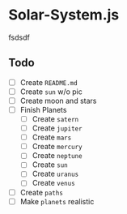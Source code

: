 
# Solar-System.js

fsdsdf

## Todo

* [ ] Create `README.md`
* [ ] Create `sun` w/o pic
* [ ] Create moon and stars
* [ ] Finish Planets
  * [ ] Create `satern`
  * [ ] Create `jupiter`
  * [ ] Create `mars`
  * [ ] Create `mercury`
  * [ ] Create `neptune`
  * [ ] Create `sun`
  * [ ] Create `uranus`
  * [ ] Create `venus`
* [ ] Create `paths`
* [ ] Make `planets` realistic
